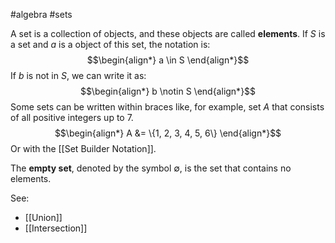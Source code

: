 []()#algebra #sets

A set is a collection of objects, and these objects are called **elements**.
If $S$ is a set and $a$ is a object of this set, the notation is:
$$\begin{align*}
a \in S
\end{align*}$$
If $b$ is not in $S$, we can write it as:
$$\begin{align*}
b \notin S
\end{align*}$$
Some sets can be written within braces like, for example, set $A$ that consists of all positive integers up to 7.
$$\begin{align*}
A &= \{1, 2, 3, 4, 5, 6\}
\end{align*}$$
Or with the [[Set Builder Notation]].

The **empty set**, denoted by the symbol ${\emptyset}$, is the set that contains no elements. 

See:
- [[Union]]
- [[Intersection]]